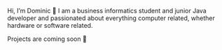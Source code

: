 Hi, I’m Dominic 👋
I am a business informatics student and junior Java developer and passionated about everything computer related, whether hardware or software related. 

Projects are coming soon 🌱
